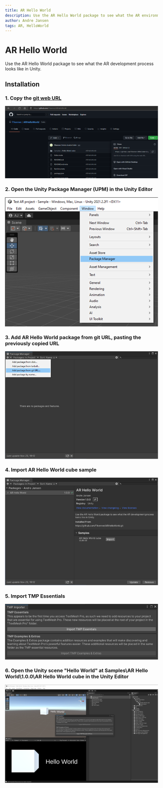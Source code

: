 ```yaml
---
title: AR Hello World
description: Use the AR Hello World package to see what the AR environment looks like in Unity.
author: Andre Jansen
tags: AR, HelloWorld
---
```


AR Hello World
=========

Use the AR Hello World package to see what the AR development process looks like in Unity.

## Installation

### 1. Copy the [git web URL](https://github.com/f1kenner/ARHelloWorld)

![AR Hello World copy URL](/Screenshots/Installation/AR_HelloWorldcube_gitPackageURL.png)

### 2. Open the Unity Package Manager (UPM) in the Unity Editor

![AR Hello World open package manager](/Screenshots/Installation/AR_HelloWorldcube_PackageManger.png)

### 3. Add AR Hello World package from git URL, pasting the previously copied URL

![AR Hello World add git package](/Screenshots/Installation/AR_HelloWorldcube_PackageMangerGitURL.png)

### 4. Import AR Hello World cube sample

![AR Hello World package manager sample](/Screenshots/Installation/AR_HelloWorldcube_PackageMangerSampleImport.png)

### 5. Import TMP Essentials

![AR Hello World import TMP essentials](/Screenshots/Installation/AR_HelloWorldcube_Scene_TMPEssentialsImport.png)

### 6. Open the Unity scene "Hello World" at Samples\AR Hello World\1.0.0\AR Hello World cube in the Unity Editor

![AR Hello World open scene](/Screenshots/Installation/AR_HelloWorldcube_Scene.png)
